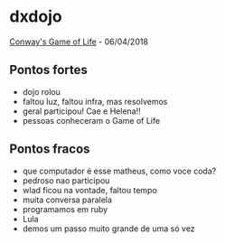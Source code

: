 # dxdojo
[Conway's Game of Life](https://en.wikipedia.org/wiki/Conway%27s_Game_of_Life) - 06/04/2018

## Pontos fortes
- dojo rolou
- faltou luz, faltou infra, mas resolvemos
- geral participou! Cae e Helena!!
- pessoas conheceram o Game of Life

## Pontos fracos
- que computador é esse matheus, como voce coda?
- pedroso nao participou
- wlad ficou na vontade, faltou tempo
- muita conversa paralela
- programamos em ruby
- Lula
- demos um passo muito grande de uma só vez
